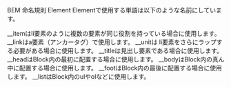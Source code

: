BEM
命名規則
Element
Elementで使用する単語は以下のような名前にしています。

__itemはli要素のように複数の要素が同じ役割を持っている場合に使用します。
__linkはa要素（アンカータグ）で使用します。
__unitは li要素をさらにラップする必要がある場合に使用します。
__titleは見出し要素である場合に使用します。
__headはBlock内の最初に配置する場合に使用します。
__bodyはBlock内の真ん中に配置する場合に使用します。
__footはBlock内の最後に配置する場合に使用します。
__listはBlock内のulやolなどに使用します。
